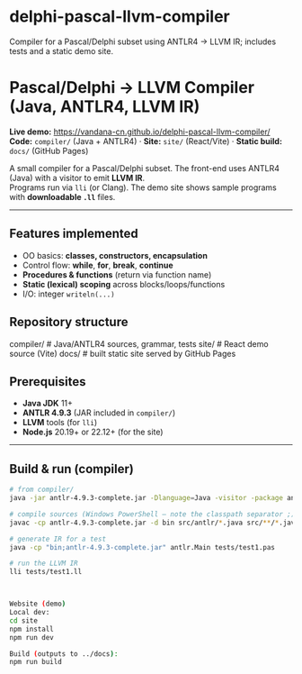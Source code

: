 # delphi-pascal-llvm-compiler
Compiler for a Pascal/Delphi subset using ANTLR4 → LLVM IR; includes tests and a static demo site.


# Pascal/Delphi → LLVM Compiler (Java, ANTLR4, LLVM IR)

**Live demo:** https://vandana-cn.github.io/delphi-pascal-llvm-compiler/  
**Code:** `compiler/` (Java + ANTLR4) · **Site:** `site/` (React/Vite) · **Static build:** `docs/` (GitHub Pages)

A small compiler for a Pascal/Delphi subset. The front-end uses ANTLR4 (Java) with a visitor to emit **LLVM IR**.  
Programs run via `lli` (or Clang). The demo site shows sample programs with **downloadable `.ll`** files.

---

## Features implemented
- OO basics: **classes, constructors, encapsulation**
- Control flow: **while**, **for**, **break**, **continue**
- **Procedures & functions** (return via function name)
- **Static (lexical) scoping** across blocks/loops/functions
- I/O: integer `writeln(...)`

## Repository structure
compiler/ # Java/ANTLR4 sources, grammar, tests
site/ # React demo source (Vite)
docs/ # built static site served by GitHub Pages



## Prerequisites
- **Java JDK** 11+  
- **ANTLR 4.9.3** (JAR included in `compiler/`)  
- **LLVM** tools (for `lli`)  
- **Node.js** 20.19+ or 22.12+ (for the site)

---

## Build & run (compiler)

```bash
# from compiler/
java -jar antlr-4.9.3-complete.jar -Dlanguage=Java -visitor -package antlr -o src/antlr delphi.g4

# compile sources (Windows PowerShell – note the classpath separator ;)
javac -cp antlr-4.9.3-complete.jar -d bin src/antlr/*.java src/**/*.java

# generate IR for a test
java -cp "bin;antlr-4.9.3-complete.jar" antlr.Main tests/test1.pas

# run the LLVM IR
lli tests/test1.ll



Website (demo)
Local dev:
cd site
npm install
npm run dev

Build (outputs to ../docs):
npm run build
